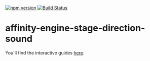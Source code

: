 [![npm version](https://badge.fury.io/js/affinity-engine-stage-direction-sound.svg)](https://badge.fury.io/js/affinity-engine-stage-direction-sound)
[![Build Status](https://travis-ci.org/affinity-engine/affinity-engine-stage-direction-sound.svg?branch=master)](https://travis-ci.org/affinity-engine/affinity-engine-stage-direction-sound)

# affinity-engine-stage-direction-sound

You'll find the interactive guides [here](http://www.affinityengine.org/#/components/stage/directions/sound).
